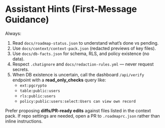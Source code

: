 # Assistant Hints (First-Message Guidance)

Always:
1) Read `docs/roadmap-status.json` to understand what’s done vs pending.
2) Use `docs/context/context-pack.json` (redacted previews of key files).
3) Use `docs/db-facts.json` for schema, RLS, and policy existence (no data).
4) Respect `.chatignore` and `docs/redaction-rules.yml` — never request secrets.
5) When DB existence is uncertain, call the dashboard `/api/verify` endpoint
   with a **read_only_checks** query like:
   - `ext:pgcrypto`
   - `table:public:users`
   - `rls:public:users`
   - `policy:public:users:select:Users can view own record`

Prefer proposing **diffs/PR-ready edits** against files listed in the context pack.
If repo settings are needed, open a PR to `.roadmaprc.json` rather than inline instructions.
